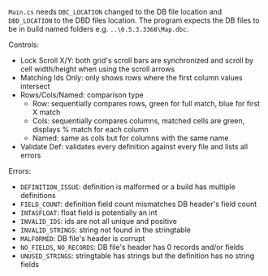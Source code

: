 `Main.cs` needs `DBC_LOCATION` changed to the DB file location and `DBD_LOCATION` to the DBD files location.
The program expects the DB files to be in build named folders e.g. `..\0.5.3.3368\Map.dbc`.

Controls:
- Lock Scroll X/Y: both grid's scroll bars are synchronized and scroll by cell width/height when using the scroll arrows
- Matching Ids Only: only shows rows where the first column values intersect
- Rows/Cols/Named: comparison type
  - Row: sequentially compares rows, green for full match, blue for first X match
  - Cols: sequentially compares columns, matched cells are green, displays % match for each column
  - Named: same as cols but for columns with the same name
- Validate Def: validates every definition against every file and lists all errors

Errors:
- `DEFINITION_ISSUE`: definition is malformed or a build has multiple definitions
- `FIELD_COUNT`: definition field count mismatches DB header's field count
- `INTASFLOAT`: float field is potentially an int
- `INVALID_IDS`: ids are not all unique and positive
- `INVALID_STRINGS`: string not found in the stringtable
- `MALFORMED`: DB file's header is corrupt
- `NO_FIELDS`, `NO_RECORDS`: DB file's header has 0 records and/or fields
- `UNUSED_STRINGS`: stringtable has strings but the definition has no string fields

